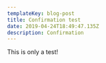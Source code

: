 ```yaml
---
templateKey: blog-post
title: Confirmation test
date: 2019-04-24T18:49:47.135Z
description: Confirmation
---
```

This is only a test!
